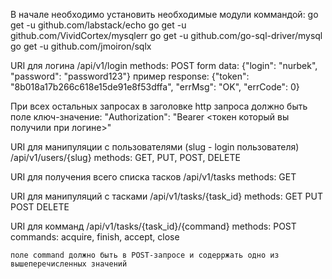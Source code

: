 В начале необходимо установить необходимые модули коммандой:
go get -u github.com/labstack/echo
go get -u github.com/VividCortex/mysqlerr
go get -u github.com/go-sql-driver/mysql
go get -u github.com/jmoiron/sqlx

URI для логина
/api/v1/login
    methods: POST
    form data: {"login": "nurbek", "password": "password123"}
    пример response: {"token": "8b018a17b266c618e15de91e8f53dffa", "errMsg": "OK", "errCode": 0}

При всех остальных запросах в заголовке http запроса должно быть поле ключ-значение:
"Authorization": "Bearer <токен который вы получили при логине>"

URI для манипуляции с пользователями (slug - login пользователя)
/api/v1/users/{slug}
    methods: GET, PUT, POST, DELETE

URI для получения всего списка тасков
/api/v1/tasks
    methods: GET

URI для манипуляций с тасками
/api/v1/tasks/{task_id}
    methods: GET PUT POST DELETE

URI для комманд
/api/v1/tasks/{task_id}/{command}
    methods:  POST
    commands: acquire, finish, accept, close

    поле command должно быть в POST-запросе и содерржать одно из вышеперечисленных значений





